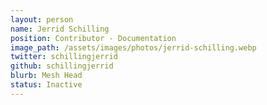 ```yaml
---
layout: person
name: Jerrid Schilling
position: Contributor - Documentation
image_path: /assets/images/photos/jerrid-schilling.webp
twitter: schillingjerrid
github: schillingjerrid
blurb: Mesh Head
status: Inactive
---
```

